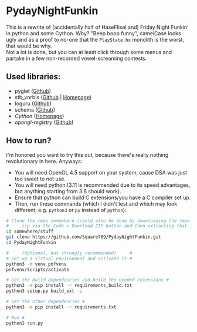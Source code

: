 # PydayNightFunkin
 This is a rewrite of (accidentally half of HaxeFlixel and) Friday Night Funkin' in python and some Cython. Why? "Beep boop funny", camelCase looks ugly and as a proof to no-one that the `PlayState.hx` monolith is the worst, that would be why.  
 Not a lot is done, but you can at least click through some menus and partake in a few non-recorded vowel-screaming contests.

## Used libraries:  
  - pyglet ([Github](https://www.github.com/pyglet/pyglet))
  - stb_vorbis ([Github](https://github.com/nothings/stb/blob/master/stb_vorbis.c) | [Homepage](https://nothings.org/stb_vorbis))
  - loguru ([Github](https://github.com/Delgan/loguru))
  - schema ([Github](https://github.com/keleshev/schema))
  - *Cython* ([Homepage](https://cython.org/))
  - *opengl-registry* ([Github](https://github.com/moderngl/opengl-registry))

## How to run?
 I'm honored you want to try this out, because there's really nothing revolutionary in here. Anyways:

 - You will need OpenGL 4.5 support on your system, cause DSA was just too sweet to not use.
 - You will need python (3.11 is recommended due to its speed advantages, but anything starting from 3.8 should work).
 - Ensure that python can build C extensions/you have a C compiler set up.
 - Then, run these commands (which I didn't test and which may look different; e.g. `python3` or `py` instead of `python`):
```bash
# Clone the repo somewhere (could also be done by downloading the repo as #
#    .zip via the Code > Download ZIP button and then extracting that.)   #
cd somewhere/stuff
git clone https://github.com/Square789/PydayNightFunkin.git
cd PydayNightFunkin

#     (Optional, but strongly recommended)     #
# Set up a virtual environment and activate it #
python3 -m venv pnfvenv
pnfvenv/Scripts/activate

# Get the build dependencies and build the needed extensions #
python3 -m pip install -r requirements_build.txt
python3 setup.py build_ext -i

# Get the other dependencies #
python3 -m pip install -r requirements.txt

# Run #
python3 run.py
```
